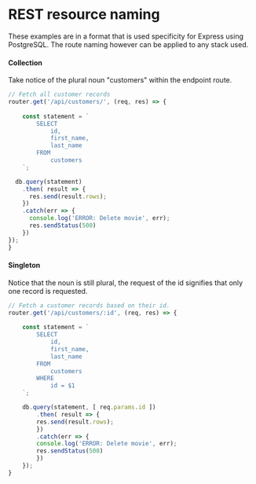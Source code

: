 # REST resource naming

These examples are in a format that is used specificity for Express using PostgreSQL. The route naming however can be applied to any stack used.

#### 
#### Collection

Take notice of the plural noun "customers" within the endpoint route.

```js
// Fetch all customer records
router.get('/api/customers/', (req, res) => {
  
    const statement = `
        SELECT 
            id, 
            first_name, 
            last_name
        FROM
            customers
    `;

  db.query(statement)
    .then( result => {
      res.send(result.rows);
    })
    .catch(err => {
      console.log('ERROR: Delete movie', err);
      res.sendStatus(500)
    })
});
}
```

#### Singleton

Notice that the noun is still plural, the request of the id signifies that only one record is requested.

```js
// Fetch a customer records based on their id.
router.get('/api/customers/:id', (req, res) => {
  
    const statement = `
        SELECT 
            id, 
            first_name, 
            last_name
        FROM
            customers
        WHERE
            id = $1
    `;

    db.query(statement, [ req.params.id ])
        .then( result => {
        res.send(result.rows);
        })
        .catch(err => {
        console.log('ERROR: Delete movie', err);
        res.sendStatus(500)
        })
    });
}
```